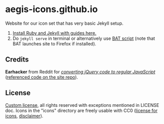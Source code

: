 # aegis-icons.github.io

Website for our icon set that has very basic Jekyll setup.

1. [Install Ruby and Jekyll with guides here.](https://jekyllrb.com/docs/installation/#guides)
2. Do `jekyll serve` in terminal or alternatively use [BAT script](https://github.com/aegis-icons/aegis-icons.github.io/blob/main/get_icons.bat) (note that BAT launches site to Firefox if installed).

## Credits

**Earhacker** from Reddit for *[converting jQuery code to regular JavaScript](https://old.reddit.com/r/CodingHelp/comments/oz5cov/can_somebody_help_me_get_this_converted_from/h7y9cua/)* ([referenced code on the site repo](https://github.com/aegis-icons/aegis-icons.github.io/blob/0fd7502a865f5ea7c94f6e77ff01d9da4c085e64/index.html#L210+L232)).

## License

[Custom license](LICENSE.md), all rights reserved with exceptions mentioned in LICENSE doc. Icons in the "icons" directory are freely usable with CC0 ([license for icons](https://github.com/aegis-icons/aegis-icons/blob/master/LICENSE.md), [disclaimer](https://github.com/aegis-icons/aegis-icons#disclaimer)).